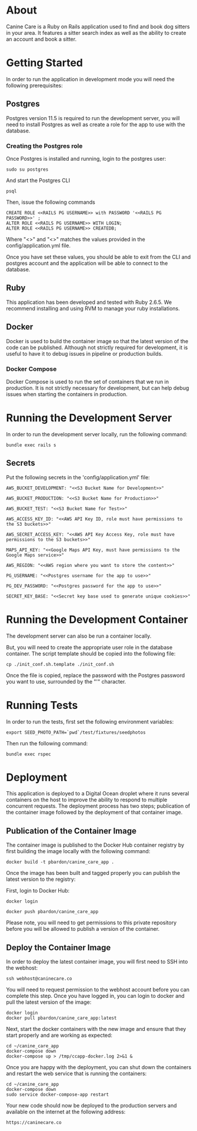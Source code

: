 # About
Canine Care is a Ruby on Rails application used to find and book dog sitters in your area. It features a sitter search index as well as the ability to create an account and book a sitter.

# Getting Started
In order to run the application in development mode you will need the following prerequisites:

## Postgres

Postgres version 11.5 is required to run the development server, you will need to install Postgres as well as create a role for the app to use with the database.

### Creating the Postgres role
Once Postgres is installed and running, login to the postgres user:

```
sudo su postgres
```

And start the Postgres CLI

```
psql
```

Then, issue the following commands

```
CREATE ROLE <<RAILS PG USERNAME>> with PASSWORD '<<RAILS PG PASSWORD>>' ;
ALTER ROLE <<RAILS PG USERNAME>> WITH LOGIN;
ALTER ROLE <<RAILS PG USERNAME>> CREATEDB;
```

Where "<<RAILS PG USERNAME>>" and "<<RAILS PG PASSWORD>>" matches the values provided in the config/application.yml file.

Once you have set these values, you should be able to exit from the CLI and postgres account and the application will be able to connect to the database.


## Ruby
This application has been developed and tested with Ruby 2.6.5. We recommend installing and using RVM to manage your ruby installations.

## Docker
Docker is used to build the container image so that the latest version of the code can be published. Although not strictly required for development, it is useful to have it to debug issues in pipeline or production builds.

### Docker Compose

Docker Compose is used to run the set of containers that we run in production. It is not strictly necessary for development, but can help debug issues when starting the containers in production.

# Running the Development Server
In order to run the development server locally, run the following command:

```
bundle exec rails s
```

## Secrets
Put the following secrets in the 'config/application.yml' file:

```
AWS_BUCKET_DEVELOPMENT: "<<S3 Bucket Name for Development>>"

AWS_BUCKET_PRODUCTION: "<<S3 Bucket Name for Production>>"

AWS_BUCKET_TEST: "<<S3 Bucket Name for Test>>"

AWS_ACCESS_KEY_ID: "<<AWS API Key ID, role must have permissions to the S3 buckets>>"

AWS_SECRET_ACCESS_KEY: "<<AWS API Key Access Key, role must have permissions to the S3 buckets>>"

MAPS_API_KEY: "<<Google Maps API Key, must have permissions to the Google Maps service>>"

AWS_REGION: "<<AWS region where you want to store the content>>"

PG_USERNAME: "<<Postgres username for the app to use>>"

PG_DEV_PASSWORD: "<<Postgres password for the app to use>>"

SECRET_KEY_BASE: "<<Secret key base used to generate unique cookies>>"
```

# Running the Development Container
The development server can also be run a container locally.

But, you will need to create the appropriate user role in the database container. The script template should be copied into the following file:


```
cp ./init_conf.sh.template ./init_conf.sh
```

Once the file is copied, replace the password with the Postgres password you want to use, surrounded by the "'" character.



# Running Tests
In order to run the tests, first set the following environment variables:

```
export SEED_PHOTO_PATH=`pwd`/test/fixtures/seedphotos
```

Then run the following command:

```
bundle exec rspec
```

# Deployment

This application is deployed to a Digital Ocean droplet where it runs several containers on the host to improve the ability to respond to multiple concurrent requests. The deployment process has two  steps; publication of the container image followed by the deployment of that container image.

## Publication of the Container Image 
The container image is published to the Docker Hub container registry by first building the image locally with the following command:

```
docker build -t pbardon/canine_care_app .
```

Once the image has been built and tagged properly you can publish the latest version to the registry:

First, login to Docker Hub:

```
docker login
```

```
docker push pbardon/canine_care_app
```

Please note, you will need to get permissions to this private repository before you will be allowed to publish a version of the container.

## Deploy the Container Image
In order to deploy the latest container image, you will first need to SSH into the webhost:

```
ssh webhost@caninecare.co
```

You will need to request permission to the webhost account before you can complete this step. Once you have logged in, you can login to docker and pull the latest version of the image:

```
docker login
docker pull pbardon/canine_care_app:latest
```

Next, start the docker containers with the new image and ensure that they start properly and are working as expected:

```
cd ~/canine_care_app
docker-compose down
docker-compose up > /tmp/ccapp-docker.log 2>&1 &
```

Once you are happy with the deployment, you can shut down the containers and restart the web service that is running the containers:

```
cd ~/canine_care_app
docker-compose down
sudo service docker-compose-app restart
```

Your new code should now be deployed to the production servers and available on the internet at the following address:

```
https://caninecare.co
```
